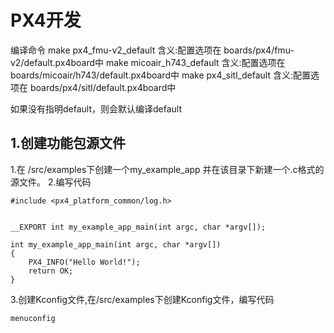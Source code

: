 # PX4开发

编译命令 make px4_fmu-v2_default
含义:配置选项在 boards/px4/fmu-v2/default.px4board中
make micoair_h743_default
含义:配置选项在 boards/micoair/h743/default.px4board中
make px4_sitl_default
含义:配置选项在 boards/px4/sitl/default.px4board中

如果没有指明default，则会默认编译default

## 1.创建功能包源文件
1.在 /src/examples下创建一个my_example_app 并在该目录下新建一个.c格式的源文件。
2.编写代码
```
#include <px4_platform_common/log.h>


__EXPORT int my_example_app_main(int argc, char *argv[]);

int my_example_app_main(int argc, char *argv[])
{
	PX4_INFO("Hello World!");
	return OK;
}

```
3.创建Kconfig文件,在/src/examples下创建Kconfig文件，编写代码
```
menuconfig 
```
